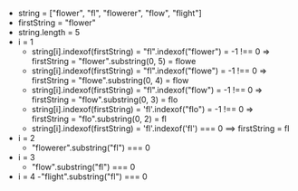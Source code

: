 - string = ["flower", "fl", "flowerer", "flow", "flight"]
- firstString = "flower"
- string.length = 5
- i = 1
  - string[i].indexof(firstString) = "fl".indexof("flower") = -1 !== 0 => firstString = "flower".substring(0, 5) = flowe
  - string[i].indexof(firstString) = "fl".indexof("flowe") = 
  -1 !== 0 => firstString = "flowe".substring(0, 4) = flow
  - string[i].indexof(firstString) = "fl".indexof("flow") = -1 !== 0 => firstString = "flow".substring(0, 3) = flo
  - string[i].indexof(firstString) = 'fl'.indexof("flo") = -1
  !== 0 => firstString = "flo".substring(0, 2) = fl
  - string[i].indexof(firstString) = 'fl'.indexof('fl') === 0
  ==> firstString = fl
- i = 2
  - "flowerer".substring("fl") === 0
- i = 3
  - "flow".substring("fl") === 0
- i = 4
  -"flight".substring("fl") === 0